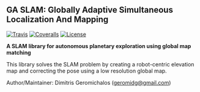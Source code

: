## GA SLAM: Globally Adaptive Simultaneous Localization And Mapping

[![Travis](https://img.shields.io/travis/geromidg/GA_SLAM.svg?style=plastic)](https://travis-ci.org/geromidg/GA_SLAM)
[![Coveralls](https://img.shields.io/coveralls/github/geromidg/GA_SLAM.svg?style=plastic)](https://coveralls.io/r/geromidg/GA_SLAM)
[![License](https://img.shields.io/github/license/geromidg/GA_SLAM.svg?style=plastic)](https://github.com/geromidg/GA_SLAM/blob/master/LICENSE)

**A SLAM library for autonomous planetary exploration using global map matching**

This library solves the SLAM problem by creating a robot-centric elevation map and correcting the pose using a low resolution global map.

Author/Maintainer: Dimitris Geromichalos (geromidg@gmail.com)

